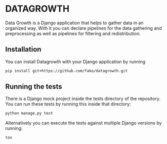 DATAGROWTH
==========

Data Growth is a Django application that helps to gather data in an organized way. With it you can declare pipelines
for the data gathering and preprocessing as well as pipelines for filtering and redistribution.


Installation
------------

You can install Datagrowth with your Django application by running

```bash
pip install git+https://github.com/fako/datagrowth.git
```


Running the tests
-----------------

There is a Django mock project inside the tests directory of the repository.
You can run these tests by running this inside that directory:

```bash
python manage.py test
```  

Alternatively you can execute the tests against multiple Django versions by running:

```bash
tox
```
